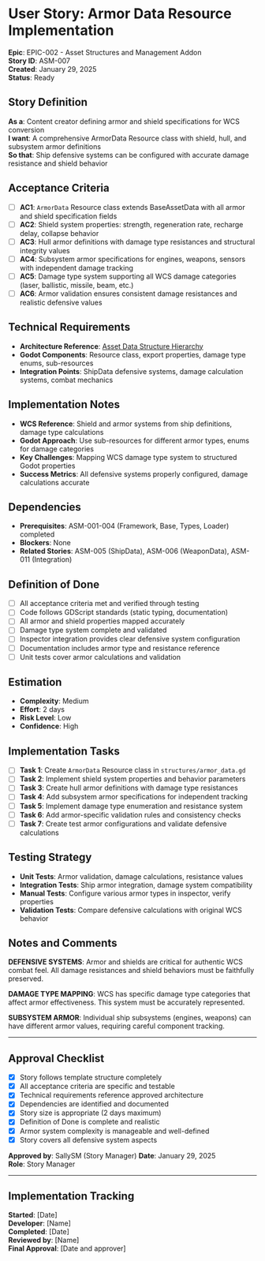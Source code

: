 # User Story: Armor Data Resource Implementation

**Epic**: EPIC-002 - Asset Structures and Management Addon  
**Story ID**: ASM-007  
**Created**: January 29, 2025  
**Status**: Ready

## Story Definition
**As a**: Content creator defining armor and shield specifications for WCS conversion  
**I want**: A comprehensive ArmorData Resource class with shield, hull, and subsystem armor definitions  
**So that**: Ship defensive systems can be configured with accurate damage resistance and shield behavior

## Acceptance Criteria
- [ ] **AC1**: `ArmorData` Resource class extends BaseAssetData with all armor and shield specification fields
- [ ] **AC2**: Shield system properties: strength, regeneration rate, recharge delay, collapse behavior
- [ ] **AC3**: Hull armor definitions with damage type resistances and structural integrity values
- [ ] **AC4**: Subsystem armor specifications for engines, weapons, sensors with independent damage tracking
- [ ] **AC5**: Damage type system supporting all WCS damage categories (laser, ballistic, missile, beam, etc.)
- [ ] **AC6**: Armor validation ensures consistent damage resistances and realistic defensive values

## Technical Requirements
- **Architecture Reference**: [Asset Data Structure Hierarchy](../../docs/EPIC-002-asset-structures-management-addon/architecture.md#asset-data-structure-hierarchy)
- **Godot Components**: Resource class, export properties, damage type enums, sub-resources
- **Integration Points**: ShipData defensive systems, damage calculation systems, combat mechanics

## Implementation Notes
- **WCS Reference**: Shield and armor systems from ship definitions, damage type calculations
- **Godot Approach**: Use sub-resources for different armor types, enums for damage categories
- **Key Challenges**: Mapping WCS damage type system to structured Godot properties
- **Success Metrics**: All defensive systems properly configured, damage calculations accurate

## Dependencies
- **Prerequisites**: ASM-001-004 (Framework, Base, Types, Loader) completed
- **Blockers**: None
- **Related Stories**: ASM-005 (ShipData), ASM-006 (WeaponData), ASM-011 (Integration)

## Definition of Done
- [ ] All acceptance criteria met and verified through testing
- [ ] Code follows GDScript standards (static typing, documentation)
- [ ] All armor and shield properties mapped accurately
- [ ] Damage type system complete and validated
- [ ] Inspector integration provides clear defensive system configuration
- [ ] Documentation includes armor type and resistance reference
- [ ] Unit tests cover armor calculations and validation

## Estimation
- **Complexity**: Medium
- **Effort**: 2 days
- **Risk Level**: Low
- **Confidence**: High

## Implementation Tasks
- [ ] **Task 1**: Create `ArmorData` Resource class in `structures/armor_data.gd`
- [ ] **Task 2**: Implement shield system properties and behavior parameters
- [ ] **Task 3**: Create hull armor definitions with damage type resistances
- [ ] **Task 4**: Add subsystem armor specifications for independent tracking
- [ ] **Task 5**: Implement damage type enumeration and resistance system
- [ ] **Task 6**: Add armor-specific validation rules and consistency checks
- [ ] **Task 7**: Create test armor configurations and validate defensive calculations

## Testing Strategy
- **Unit Tests**: Armor validation, damage calculations, resistance values
- **Integration Tests**: Ship armor integration, damage system compatibility
- **Manual Tests**: Configure various armor types in inspector, verify properties
- **Validation Tests**: Compare defensive calculations with original WCS behavior

## Notes and Comments
**DEFENSIVE SYSTEMS**: Armor and shields are critical for authentic WCS combat feel. All damage resistances and shield behaviors must be faithfully preserved.

**DAMAGE TYPE MAPPING**: WCS has specific damage type categories that affect armor effectiveness. This system must be accurately represented.

**SUBSYSTEM ARMOR**: Individual ship subsystems (engines, weapons) can have different armor values, requiring careful component tracking.

---

## Approval Checklist
- [x] Story follows template structure completely
- [x] All acceptance criteria are specific and testable
- [x] Technical requirements reference approved architecture
- [x] Dependencies are identified and documented
- [x] Story size is appropriate (2 days maximum)
- [x] Definition of Done is complete and realistic
- [x] Armor system complexity is manageable and well-defined
- [x] Story covers all defensive system aspects

**Approved by**: SallySM (Story Manager) **Date**: January 29, 2025  
**Role**: Story Manager

---

## Implementation Tracking
**Started**: [Date]  
**Developer**: [Name]  
**Completed**: [Date]  
**Reviewed by**: [Name]  
**Final Approval**: [Date and approver]